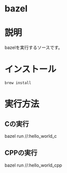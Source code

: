 # bazel

# 説明
bazelを実行するソースです。

# インストール
```
brew install 
```

# 実行方法
## Cの実行
bazel run //:hello_world_c
## CPPの実行
bazel run //:hello_world_cpp
